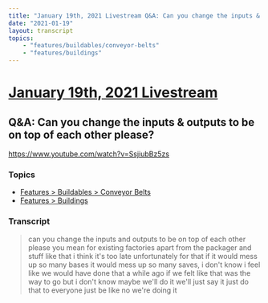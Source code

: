 ```yaml
---
title: "January 19th, 2021 Livestream Q&A: Can you change the inputs & outputs to be on top of each other please?"
date: "2021-01-19"
layout: transcript
topics:
    - "features/buildables/conveyor-belts"
    - "features/buildings"
---
```

# [January 19th, 2021 Livestream](../2021-01-19.md)
## Q&A: Can you change the inputs & outputs to be on top of each other please?
https://www.youtube.com/watch?v=SsjiubBz5zs

### Topics
* [Features > Buildables > Conveyor Belts](../topics/features/buildables/conveyor-belts.md)
* [Features > Buildings](../topics/features/buildings.md)

### Transcript

> can you change the inputs and outputs to be on top of each other please you mean for existing factories apart from the packager and stuff like that i think it's too late unfortunately for that if it would mess up so many bases it would mess up so many saves, i don't know i feel like we would have done that a while ago if we felt like that was the way to go but i don't know maybe we'll do it we'll just say it just do that to everyone just be like no we're doing it
